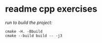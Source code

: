 # readme cpp exercises

*run to build the project:*   
```
cmake -H. -Bbuild  
cmake --build build -- -j3
```
